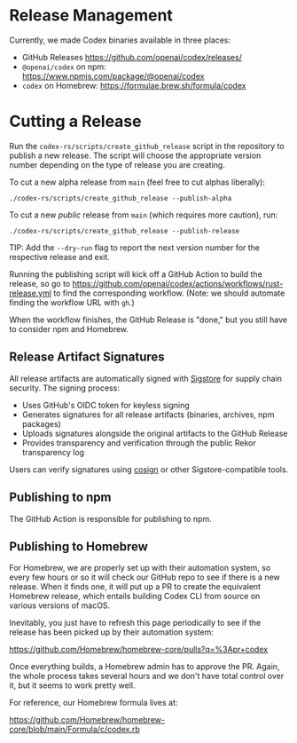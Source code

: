 # Release Management

Currently, we made Codex binaries available in three places:

- GitHub Releases https://github.com/openai/codex/releases/
- `@openai/codex` on npm: https://www.npmjs.com/package/@openai/codex
- `codex` on Homebrew: https://formulae.brew.sh/formula/codex

# Cutting a Release

Run the `codex-rs/scripts/create_github_release` script in the repository to publish a new release. The script will choose the appropriate version number depending on the type of release you are creating.

To cut a new alpha release from `main` (feel free to cut alphas liberally):

```
./codex-rs/scripts/create_github_release --publish-alpha
```

To cut a new _public_ release from `main` (which requires more caution), run:

```
./codex-rs/scripts/create_github_release --publish-release
```

TIP: Add the `--dry-run` flag to report the next version number for the respective release and exit.

Running the publishing script will kick off a GitHub Action to build the release, so go to https://github.com/openai/codex/actions/workflows/rust-release.yml to find the corresponding workflow. (Note: we should automate finding the workflow URL with `gh`.)

When the workflow finishes, the GitHub Release is "done," but you still have to consider npm and Homebrew.

## Release Artifact Signatures

All release artifacts are automatically signed with [Sigstore](https://sigstore.dev/) for supply chain security. The signing process:

- Uses GitHub's OIDC token for keyless signing
- Generates signatures for all release artifacts (binaries, archives, npm packages)
- Uploads signatures alongside the original artifacts to the GitHub Release
- Provides transparency and verification through the public Rekor transparency log

Users can verify signatures using [cosign](https://docs.sigstore.dev/cosign/verifying/verify/) or other Sigstore-compatible tools.

## Publishing to npm

The GitHub Action is responsible for publishing to npm.

## Publishing to Homebrew

For Homebrew, we are properly set up with their automation system, so every few hours or so it will check our GitHub repo to see if there is a new release. When it finds one, it will put up a PR to create the equivalent Homebrew release, which entails building Codex CLI from source on various versions of macOS.

Inevitably, you just have to refresh this page periodically to see if the release has been picked up by their automation system:

https://github.com/Homebrew/homebrew-core/pulls?q=%3Apr+codex

Once everything builds, a Homebrew admin has to approve the PR. Again, the whole process takes several hours and we don't have total control over it, but it seems to work pretty well.

For reference, our Homebrew formula lives at:

https://github.com/Homebrew/homebrew-core/blob/main/Formula/c/codex.rb
